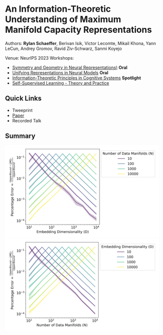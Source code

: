 # An Information-Theoretic Understanding of Maximum Manifold Capacity Representations

Authors: **Rylan Schaeffer**, Berivan Isik, Victor Lecomte, Mikail Khona, Yann LeCun, Andrey Gromov, Ravid Ziv-Schwarz, Sanmi Koyejo

Venue: NeurIPS 2023 Workshops:
- [Symmetry and Geometry in Neural Representations)](https://www.neurreps.org/) **Oral**
- [Unifying Representations in Neural Models](https://unireps.org/) **Oral**
- [Information-Theoretic Principles in Cognitive Systems](https://sites.google.com/view/infocog-neurips-2023/)  **Spotlight**
- [Self-Supervised Learning - Theory and Practice](https://sslneurips23.github.io/)

## Quick Links

- Tweeprint
- [Paper](paper.pdf)
- Recorded Talk

## Summary



![](uniform_distribution_nuclear_norm_percent_err_vs_D_by_N.png)
![](uniform_distribution_nuclear_norm_percent_err_vs_N_by_D.png)